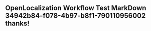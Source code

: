 <properties
ms.topic="hero-topic"
ms.test1="hero-topic"
ms.test2="test"/>

## OpenLocalization Workflow Test MarkDown 34942b84-f078-4b97-b8f1-790110956002 thanks!
